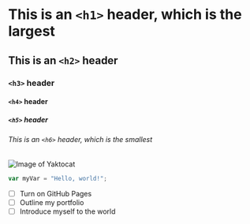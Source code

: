 # This is an `<h1>` header, which is the largest

## This is an `<h2>` header

### `<h3>` header

#### `<h4>` header

##### `<h5>` header

###### This is an `<h6>` header, which is the smallest

![Image of Yaktocat](https://octodex.github.com/images/yaktocat.png)

``` javascript
var myVar = "Hello, world!";
```
- [ ] Turn on GitHub Pages
- [ ] Outline my portfolio
- [ ] Introduce myself to the world
